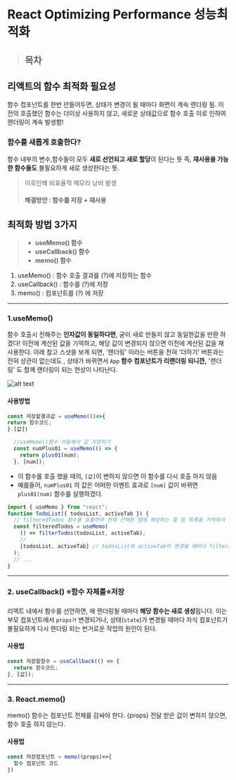 # React Optimizing Performance 성능최적화

> ## 목차

## 리액트의 함수 최적화 필요성

함수 컴포넌트를 한번 만들어두면, 상태가 변경이 될 때마다 화면이 계속 랜더링 됨.
이전의 호출했던 함수는 더이상 사용하지 않고,
새로운 상태값으로 함수 호출
이로 인하여 랜더링이 계속 발생함!

### 함수를 새롭게 호출한다?

함수 내부의 변수,함수들이 모두 **새로 선언되고 새로 할당**이 된다는 뜻
즉, **재사용을 가능한 함수들도** 불필요하게 새로 생성한다는 뜻.

> 이로인해 비효율적 메모리 낭비 발생
>
> #### 해결방안 : 함수를 저장 + 재사용

## 최적화 방법 3가지

> - **useMemo() 함수**
> - **useCallback() 함수**
> - **memo() 함수**

1. useMemo() : 함수 호출 결과를 (?)에 저장하는 함수
2. useCallback() : 함수를 (?)에 저장
3. memo() : 컴포넌트를 (?) 에 저장

---

### 1.useMemo()

함수 호출시 전해주는 **인자값이 동일하다면**, 굳이 새로 만들지 않고 동일한값을 반환 하겠다!
이전에 계산된 값을 기억하고, 해당 값이 변경되지 않으면 이전에 계산된 값을 재사용한다.
아래 참고 스샷을 보게 되면, '랜더링' 이라는 버튼을 전혀 '더하기' 버튼과는 전혀 상관이 없는데도 , 상태가 바뀌면서
`App` **함수 컴포넌트가 리랜더링 되니깐,** '랜더링' 도 함께 랜더링이 되는 현상이 나타난다.

![alt text](useMemo사용전.gif)

#### 사용방법

```jsx
const 저장할결과값 = useMemo(()=>{
return 함수코드;
}.[값])

  //useMemo()함수 아용해서 값 저장하기
  const numPlus01 = useMemo(() => {
    return plus01(num);
  }, [num]);

```

- 이 함수를 호출 했을 때의, `[값]`이 변하지 않으면 이 함수를 다시 호출 하지 않음
- 예를들어, `numPlus01` 의 값은 어떠한 이벤트 효과로 `[num]` 값이 바뀌면 `plus01(num)` 함수를 실행하겠다.

```jsx
import { useMemo } from "react";
function TodoList({ todosList, activeTab }) {
  // filteredTodos 함수를 호출하여 현재 선택된 탭에 해당하는 할 일 목록을 가져와서 캐시
  const filteredTodos = useMemo(
    () => filterTodos(todosList, activeTab),
    //
    [todosList, activeTab] // todosList와 activeTab이 변경될 때마다 filteredTodos 값을 다시 계산
  );
  // ...
}
```

---

### 2. useCallback() ⭐️함수 자체를⭐️저장

리액트 내에서 함수를 선언하면, 매 렌더링될 때마다 **해당 함수는 새로 생성**됩니다.
이는 부모 컴포넌트에서 `props가` 변경되거나, 상태(`state`)가 변경될 때마다 자식 컴포넌트가 불필요하게 다시 렌더링 되는 번거로운 작업의 원인이 된다.

#### 사용법

```jsx
const 저장할함수 = useCallback(() => {
  return 함수코드;
}, [값]);
```

---

### 3. React.memo()

memo() 함수는 컴포넌트 전체를 감싸야 한다. {props} 전달 받은 값이 변하지 않으면, 함수 호출 하지 않는다.

#### 사용법
```jsx
const 저장컴포넌트 = memo((props)=>{
  함수 컴포넌트 코드
})

```